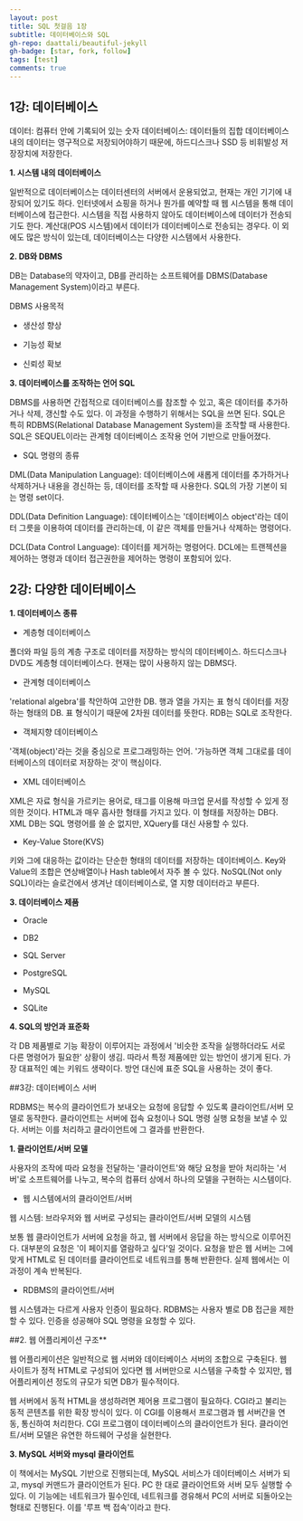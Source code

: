 ```yaml
---
layout: post
title: SQL 첫걸음 1장
subtitle: 데이터베이스와 SQL
gh-repo: daattali/beautiful-jekyll
gh-badge: [star, fork, follow]
tags: [test]
comments: true
---
```


## 1강: 데이터베이스

데이터: 컴퓨터 안에 기록되어 있는 숫자
데이터베이스: 데이터들의 집합
데이터베이스 내의 데이터는 영구적으로 저장되어야하기 때문에, 하드디스크나 SSD 등 비휘발성 저장장치에 저장한다.

**1. 시스템 내의 데이터베이스**

일반적으로 데이터베이스는 데이터센터의 서버에서 운용되었고, 현재는 개인 기기에 내장되어 있기도 하다. 
인터넷에서 쇼핑을 하거나 뭔가를 예약할 때 웹 시스템을 통해 데이터베이스에 접근한다.
시스템을 직접 사용하지 않아도 데이터베이스에 데이터가 전송되기도 한다.
계산대(POS 시스템)에서 데이터가 데이터베이스로 전송되는 경우다.
이 외에도 많은 방식이 있는데, 데이터베이스는 다양한 시스템에서 사용한다.

**2. DB와 DBMS**

DB는 Database의 약자이고, DB를 관리하는 소프트웨어를 DBMS(Database Management System)이라고 부른다. 

DBMS 사용목적

- 생산성 향상

- 기능성 확보

- 신뢰성 확보

**3. 데이터베이스를 조작하는 언어 SQL**

DBMS를 사용하면 간접적으로 데이터베이스를 참조할 수 있고, 혹은 데이터를 추가하거나 삭제, 갱신할 수도 있다. 이 과정을 수행하기 위해서는 SQL을 쓰면 된다.
SQL은 특히 RDBMS(Relational Database Management System)을 조작할 때 사용한다. SQL은 SEQUEL이라는 관계형 데이터베이스 조작용 언어 기반으로 만들어졌다.

- SQL 명령의 종류

DML(Data Manipulation Language): 데이터베이스에 새롭게 데이터를 추가하거나 삭제하거나 내용을 경신하는 등, 데이터를 조작할 때 사용한다. SQL의 가장 기본이
되는 명령 set이다.

DDL(Data Definition Language): 데이터베이스는 '데이터베이스 object'라는 데이터 그릇을 이용하여 데이터를 관리하는데, 이 같은 객체를 만들거나 삭제하는 명령어다.

DCL(Data Control Language): 데이터를 제거하는 명령어다. DCL에는 트랜젝션을 제어하는 명령과 데이터 접근권한을 제어하는 명령이 포함되어 있다. 

## 2강: 다양한 데이터베이스

**1. 데이터베이스 종류**

- 계층형 데이터베이스

폴더와 파일 등의 계층 구조로 데이터를 저장하는 방식의 데이터베이스. 하드디스크나 DVD도 계층형 데이터베이스다. 현재는 많이 사용하지 않는 DBMS다.

- 관계형 데이터베이스

'relational algebra'를 착안하여 고안한 DB. 행과 열을 가지는 표 형식 데이터를 저장하는 형태의 DB. 표 형식이기 때문에 2차원 데이터를 뜻한다. RDB는 SQL로 조작한다.

- 객체지향 데이터베이스

'객체(object)'라는 것을 중심으로 프로그래밍하는 언어. '가능하면 객체 그대로를 데이터베이스의 데이터로 저장하는 것'이 핵심이다.

- XML 데이터베이스

XML은 자료 형식을 가르키는 용어로, 태그를 이용해 마크업 문서를 작성할 수 있게 정의한 것이다. HTML과 매우 흡사한 형태를 가지고 있다. 이 형태를 저장하는 DB다. 
XML DB는 SQL 명령어를 쓸 순 없지만, XQuery를 대신 사용할 수 있다. 

- Key-Value Store(KVS)

키와 그에 대응하는 값이라는 단순한 형태의 데이터를 저장하는 데이터베이스. Key와 Value의 조합은 연상배열이나 Hash table에서 자주 볼 수 있다. 
NoSQL(Not only SQL)이라는 슬로건에서 생겨난 데이터베이스로, 열 지향 데이터라고 부른다.

**3. 데이터베이스 제품**

- Oracle

- DB2

- SQL Server

- PostgreSQL

- MySQL

- SQLite

**4. SQL의 방언과 표준화**

각 DB 제품별로 기능 확장이 이루어지는 과정에서 '비슷한 조작을 실행하더라도 서로 다른 명령어가 필요한' 상황이 생김.
따라서 특정 제품에만 있는 방언이 생기게 된다. 가장 대표적인 예는 키워드 생략이다. 방언 대신에 표준 SQL을 사용하는 것이 좋다. 

##3강: 데이터베이스 서버

RDBMS는 복수의 클라이언트가 보내오는 요청에 응답할 수 있도록 클라이언트/서버 모델로 동작한다. 
클라이언트는 서버에 접속 요청이나 SQL 명령 실행 요청을 보낼 수 있다.
서버는 이를 처리하고 클라이언트에 그 결과를 반환한다.

**1. 클라이언트/서버 모델**

사용자의 조작에 따라 요청을 전달하는 '클라이언트'와 해당 요청을 받아 처리하는 '서버'로 소프트웨어를 나누고, 복수의 컴퓨터 상에서 하나의 모델을 구현하는 시스템이다.

- 웹 시스템에서의 클라이언트/서버

웹 시스템: 브라우저와 웹 서버로 구성되는 클라이언트/서버 모델의 시스템

보통 웹 클라이언트가 서버에 요청을 하고, 웹 서버에서 응답을 하는 방식으로 이루어진다. 대부분의 요청은 '이 페이지를 열람하고 싶다'일 것이다.
요청을 받은 웹 서버는 그에 맞게 HTML로 된 데이터를 클라이언트로 네트워크를 통해 반환한다. 실제 웹에서는 이 과정이 계속 반복된다. 

- RDBMS의 클라이언트/서버

웹 시스템과는 다르게 사용자 인증이 필요하다. RDBMS는 사용자 별로 DB 접근을 제한할 수 있다. 인증을 성공해야 SQL 명령을 요청할 수 있다. 

##2. 웹 어플리케이션 구조**

웹 어플리케이션은 일반적으로 웹 서버와 데이터베이스 서버의 조합으로 구축된다. 웹 사이트가 정적 HTML로 구성되어 있다면 웹 서버만으로 시스템을 구축할 수 있지만,
웹 어플리케이션 정도의 규모가 되면 DB가 필수적이다. 

웹 서버에서 동적 HTML을 생성하려면 제어용 프로그램이 필요하다. CGI라고 불리는 동적 콘텐츠를 위한 확장 방식이 있다. 이 CGI를 이용해서 프로그램과 웹 서버간을 연동, 통신하여 처리한다. CGI 프로그램이 데이터베이스의 클라이언트가 된다. 클라이언트/서버 모델은 유연한 하드웨어 구성을 실현한다.

**3. MySQL 서버와 mysql 클라이언트**

이 책에서는 MySQL 기반으로 진행되는데, MySQL 서비스가 데이터베이스 서버가 되고, mysql 커맨드가 클라이언트가 된다. 
PC 한 대로 클라이언트와 서버 모두 실행할 수 있다.
이 기능에는 네트워크가 필수인데, 네트워크를 경유해서 PC의 서버로 되돌아오는 형태로 진행된다. 이를 '루프 백 접속'이라고 한다.


